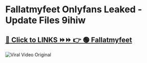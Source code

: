 
 # Fallatmyfeet Onlyfans Leaked - Update Files 9ihiw

## <h2><a href="https://clipsfans.com/Fallatmyfeet&ref=git">🔗 Click to LINKS ⏩⏩ 👉 🟢 Fallatmyfeet </a></h2>

<a href="https://clipsfans.com/Fallatmyfeet&ref=git" rel="nofollow" data-target="animated-image.originalLink"><img src="https://i.ibb.co.com/xMMVF88/686577567.gif" alt="Viral Video Original" style="max-width: 100%; display: inline-block;" data-target="animated-image.originalImage"></a>

